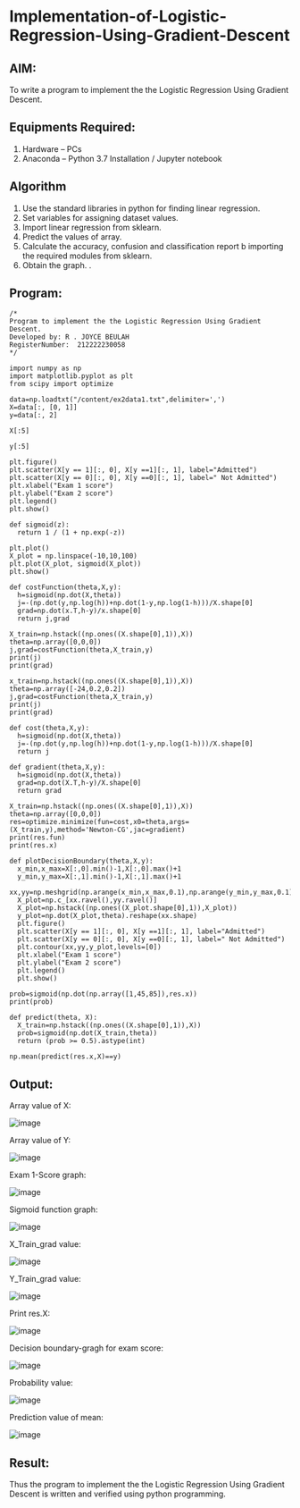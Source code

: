 # Implementation-of-Logistic-Regression-Using-Gradient-Descent

## AIM:
To write a program to implement the the Logistic Regression Using Gradient Descent.

## Equipments Required:
1. Hardware – PCs
2. Anaconda – Python 3.7 Installation / Jupyter notebook

## Algorithm
1. Use the standard libraries in python for finding linear regression.
2. Set variables for assigning dataset values.
3. Import linear regression from sklearn.
4. Predict the values of array.
5. Calculate the accuracy, confusion and classification report b importing the required modules from sklearn.
6. Obtain the graph.
. 

## Program:
```
/*
Program to implement the the Logistic Regression Using Gradient Descent.
Developed by: R . JOYCE BEULAH
RegisterNumber:  212222230058
*/
```
```
import numpy as np
import matplotlib.pyplot as plt
from scipy import optimize

data=np.loadtxt("/content/ex2data1.txt",delimiter=',')
X=data[:, [0, 1]]
y=data[:, 2]

X[:5]

y[:5]

plt.figure()
plt.scatter(X[y == 1][:, 0], X[y ==1][:, 1], label="Admitted")
plt.scatter(X[y == 0][:, 0], X[y ==0][:, 1], label=" Not Admitted")
plt.xlabel("Exam 1 score")
plt.ylabel("Exam 2 score")
plt.legend()
plt.show()

def sigmoid(z):
  return 1 / (1 + np.exp(-z))

plt.plot()
X_plot = np.linspace(-10,10,100)
plt.plot(X_plot, sigmoid(X_plot))
plt.show()

def costFunction(theta,X,y):
  h=sigmoid(np.dot(X,theta))
  j=-(np.dot(y,np.log(h))+np.dot(1-y,np.log(1-h)))/X.shape[0]
  grad=np.dot(x.T,h-y)/x.shape[0]
  return j,grad
  
X_train=np.hstack((np.ones((X.shape[0],1)),X))
theta=np.array([0,0,0])
j,grad=costFunction(theta,X_train,y)
print(j)
print(grad)

x_train=np.hstack((np.ones((X.shape[0],1)),X))
theta=np.array([-24,0.2,0.2])
j,grad=costFunction(theta,X_train,y)
print(j)
print(grad)

def cost(theta,X,y):
  h=sigmoid(np.dot(X,theta))
  j=-(np.dot(y,np.log(h))+np.dot(1-y,np.log(1-h)))/X.shape[0]
  return j

def gradient(theta,X,y):
  h=sigmoid(np.dot(X,theta))
  grad=np.dot(X.T,h-y)/X.shape[0]
  return grad

X_train=np.hstack((np.ones((X.shape[0],1)),X))
theta=np.array([0,0,0])
res=optimize.minimize(fun=cost,x0=theta,args=(X_train,y),method='Newton-CG',jac=gradient)
print(res.fun)
print(res.x)

def plotDecisionBoundary(theta,X,y):
  x_min,x_max=X[:,0].min()-1,X[:,0].max()+1
  y_min,y_max=X[:,1].min()-1,X[:,1].max()+1
  xx,yy=np.meshgrid(np.arange(x_min,x_max,0.1),np.arange(y_min,y_max,0.1))
  X_plot=np.c_[xx.ravel(),yy.ravel()]
  X_plot=np.hstack((np.ones((X_plot.shape[0],1)),X_plot))
  y_plot=np.dot(X_plot,theta).reshape(xx.shape)
  plt.figure()
  plt.scatter(X[y == 1][:, 0], X[y ==1][:, 1], label="Admitted")
  plt.scatter(X[y == 0][:, 0], X[y ==0][:, 1], label=" Not Admitted")
  plt.contour(xx,yy,y_plot,levels=[0])
  plt.xlabel("Exam 1 score")
  plt.ylabel("Exam 2 score")
  plt.legend()
  plt.show()
  
prob=sigmoid(np.dot(np.array([1,45,85]),res.x))
print(prob)

def predict(theta, X):
  X_train=np.hstack((np.ones((X.shape[0],1)),X))
  prob=sigmoid(np.dot(X_train,theta))
  return (prob >= 0.5).astype(int)

np.mean(predict(res.x,X)==y)
```

## Output:

Array value of X:

![image](https://github.com/JoyceBeulah/-Implementation-of-Logistic-Regression-Using-Gradient-Descent/assets/118343698/42045068-a2c4-42e4-8913-fcde2788bdbc)

Array value of Y:

![image](https://github.com/JoyceBeulah/-Implementation-of-Logistic-Regression-Using-Gradient-Descent/assets/118343698/aff41d26-9c3d-4107-8531-8420da9fecae)

Exam 1-Score graph:

![image](https://github.com/JoyceBeulah/-Implementation-of-Logistic-Regression-Using-Gradient-Descent/assets/118343698/03720f54-b391-4090-b488-3f5a7eca6fee)

Sigmoid function graph:

![image](https://github.com/JoyceBeulah/-Implementation-of-Logistic-Regression-Using-Gradient-Descent/assets/118343698/4fa5f881-e348-410b-8d08-98b5c2bae583)

X_Train_grad value:

![image](https://github.com/JoyceBeulah/-Implementation-of-Logistic-Regression-Using-Gradient-Descent/assets/118343698/da4e301d-0a1d-46d9-b731-f9c9f2dee214)

Y_Train_grad value:

![image](https://github.com/JoyceBeulah/-Implementation-of-Logistic-Regression-Using-Gradient-Descent/assets/118343698/061c8864-4e34-4ceb-aced-f287af142435)

Print res.X:

![image](https://github.com/JoyceBeulah/-Implementation-of-Logistic-Regression-Using-Gradient-Descent/assets/118343698/061c8864-4e34-4ceb-aced-f287af142435)

Decision boundary-gragh for exam score:

![image](https://github.com/JoyceBeulah/-Implementation-of-Logistic-Regression-Using-Gradient-Descent/assets/118343698/df276009-64d1-4648-8142-18ac2e72fe08)

Probability value:

![image](https://github.com/JoyceBeulah/-Implementation-of-Logistic-Regression-Using-Gradient-Descent/assets/118343698/d28eff8d-4445-4866-ac9e-78d3449d63ae)

Prediction value of mean:

![image](https://github.com/JoyceBeulah/-Implementation-of-Logistic-Regression-Using-Gradient-Descent/assets/118343698/5ccd966f-e001-43fe-b6ab-7c25fc66934a)



## Result:
Thus the program to implement the the Logistic Regression Using Gradient Descent is written and verified using python programming.
